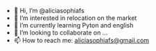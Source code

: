 - 👋 Hi, I’m @aliciasophiafs
- 👀 I’m interested in relocation on the market
- 🌱 I’m currently learning Pyton and english
- 💞️ I’m looking to collaborate on ...
- 📫 How to reach me: aliciasophiafs@gmail.com

<!---
aliciasophiafs/aliciasophiafs is a ✨ special ✨ repository because its `README.md` (this file) appears on your GitHub profile.
You can click the Preview link to take a look at your changes.
--->
